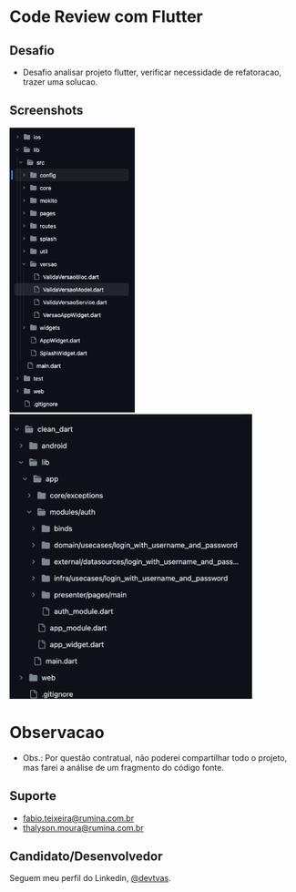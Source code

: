 <h1>Code Review com Flutter</h1>

## Desafio
- Desafio analisar projeto flutter, verificar necessidade de refatoracao, trazer uma solucao.

## Screenshots 

<img src="assets\readme_pj1.png" height="500em" /> 
<img src="assets\readme_pj2.png" height="500em" /> 


# Observacao
 - Obs.: Por questão contratual, não poderei compartilhar todo o projeto, mas farei a análise de um fragmento do código fonte.

 ## Suporte

- fabio.teixeira@rumina.com.br
- thalyson.moura@rumina.com.br

## Candidato/Desenvolvedor

Seguem meu perfil do Linkedin, [@devtvas](https://www.linkedin.com/in/devtvas/).